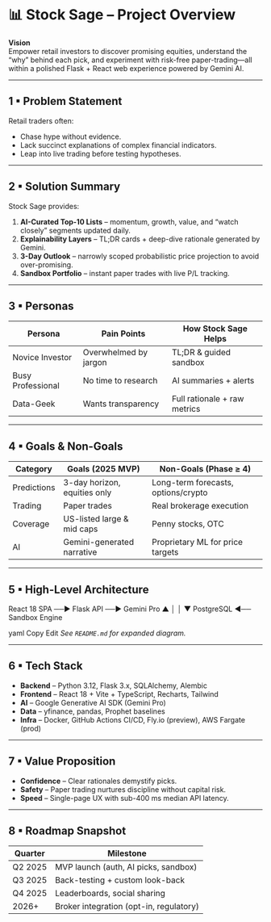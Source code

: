 # 📊 Stock Sage – Project Overview
**Vision**  
Empower retail investors to discover promising equities, understand the “why” behind each pick, and experiment with risk-free paper-trading—all within a polished Flask + React web experience powered by Gemini AI.

---

## 1 ▪ Problem Statement
Retail traders often:
* Chase hype without evidence.
* Lack succinct explanations of complex financial indicators.
* Leap into live trading before testing hypotheses.

---

## 2 ▪ Solution Summary
Stock Sage provides:
1. **AI-Curated Top-10 Lists** – momentum, growth, value, and “watch closely” segments updated daily.  
2. **Explainability Layers** – TL;DR cards + deep-dive rationale generated by Gemini.  
3. **3-Day Outlook** – narrowly scoped probabilistic price projection to avoid over-promising.  
4. **Sandbox Portfolio** – instant paper trades with live P/L tracking.  

---

## 3 ▪ Personas
| Persona | Pain Points | How Stock Sage Helps |
|---------|-------------|----------------------|
| Novice Investor| Overwhelmed by jargon | TL;DR & guided sandbox |
| Busy Professional| No time to research | AI summaries + alerts |
| Data-Geek| Wants transparency | Full rationale + raw metrics |

---

## 4 ▪ Goals & Non-Goals
| Category | Goals (2025 MVP) | **Non-Goals (Phase ≥ 4)** |
|----------|------------------|---------------------------|
| Predictions | 3-day horizon, equities only | Long-term forecasts, options/crypto |
| Trading | Paper trades | Real brokerage execution |
| Coverage | US-listed large & mid caps | Penny stocks, OTC |
| AI | Gemini-generated narrative | Proprietary ML for price targets |

---

## 5 ▪ High-Level Architecture
React 18 SPA ──► Flask API ──► Gemini Pro ▲ │ │ ▼ PostgreSQL ◄── Sandbox Engine

yaml
Copy
Edit
*See `README.md` for expanded diagram.*

---

## 6 ▪ Tech Stack
* **Backend** – Python 3.12, Flask 3.x, SQLAlchemy, Alembic  
* **Frontend** – React 18 + Vite + TypeScript, Recharts, Tailwind  
* **AI** – Google Generative AI SDK (Gemini Pro)  
* **Data** – yfinance, pandas, Prophet baselines  
* **Infra** – Docker, GitHub Actions CI/CD, Fly.io (preview), AWS Fargate (prod)  

---

## 7 ▪ Value Proposition
* **Confidence** – Clear rationales demystify picks.  
* **Safety** – Paper trading nurtures discipline without capital risk.  
* **Speed** – Single-page UX with sub-400 ms median API latency.  

---

## 8 ▪ Roadmap Snapshot
| Quarter | Milestone |
|---------|-----------|
| Q2 2025 | MVP launch (auth, AI picks, sandbox) |
| Q3 2025 | Back-testing + custom look-back |
| Q4 2025 | Leaderboards, social sharing |
| 2026+   | Broker integration (opt-in, regulatory) |
